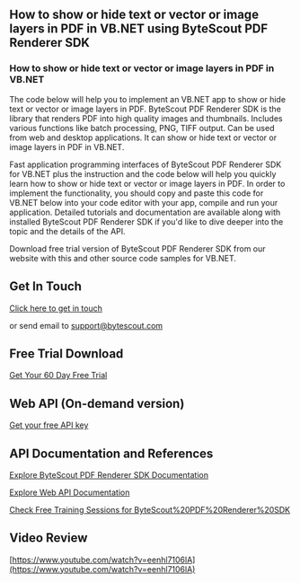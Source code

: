 ## How to show or hide text or vector or image layers in PDF in VB.NET using ByteScout PDF Renderer SDK

### How to show or hide text or vector or image layers in PDF in VB.NET

The code below will help you to implement an VB.NET app to show or hide text or vector or image layers in PDF. ByteScout PDF Renderer SDK is the library that renders PDF into high quality images and thumbnails. Includes various functions like batch processing, PNG, TIFF output. Can be used from web and desktop applications. It can show or hide text or vector or image layers in PDF in VB.NET.

Fast application programming interfaces of ByteScout PDF Renderer SDK for VB.NET plus the instruction and the code below will help you quickly learn how to show or hide text or vector or image layers in PDF. In order to implement the functionality, you should copy and paste this code for VB.NET below into your code editor with your app, compile and run your application. Detailed tutorials and documentation are available along with installed ByteScout PDF Renderer SDK if you'd like to dive deeper into the topic and the details of the API.

Download free trial version of ByteScout PDF Renderer SDK from our website with this and other source code samples for VB.NET.

## Get In Touch

[Click here to get in touch](https://bytescout.zendesk.com/hc/en-us/requests/new?subject=ByteScout%20PDF%20Renderer%20SDK%20Question)

or send email to [support@bytescout.com](mailto:support@bytescout.com?subject=ByteScout%20PDF%20Renderer%20SDK%20Question) 

## Free Trial Download

[Get Your 60 Day Free Trial](https://bytescout.com/download/web-installer?utm_source=github-readme)

## Web API (On-demand version)

[Get your free API key](https://pdf.co/documentation/api?utm_source=github-readme)

## API Documentation and References

[Explore ByteScout PDF Renderer SDK Documentation](https://bytescout.com/documentation/index.html?utm_source=github-readme)

[Explore Web API Documentation](https://pdf.co/documentation/api?utm_source=github-readme)

[Check Free Training Sessions for ByteScout%20PDF%20Renderer%20SDK](https://academy.bytescout.com/)

## Video Review

[https://www.youtube.com/watch?v=eenhl7106lA](https://www.youtube.com/watch?v=eenhl7106lA)